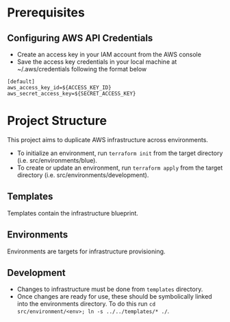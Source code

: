 # Prerequisites
## Configuring AWS API Credentials
- Create an access key in your IAM account from the AWS console
- Save the access key credentials in your local machine at ~/.aws/credentials following the format below
```
[default]
aws_access_key_id=${ACCESS_KEY_ID}
aws_secret_access_key=${SECRET_ACCESS_KEY}
```

# Project Structure
This project aims to duplicate AWS infrastructure across environments.
- To initialize an environment, run `terraform init` from the target directory (i.e. src/environments/blue).
- To create or update an environment, run `terraform apply` from the target directory (i.e. src/environments/development).
## Templates
Templates contain the infrastructure blueprint.
## Environments
Environments are targets for infrastructure provisioning.
## Development
- Changes to infrastructure must be done from `templates` directory.
- Once changes are ready for use, these should be symbolically linked into the environments directory. To do this run `cd src/environment/<env>; ln -s ../../templates/* ./`.
